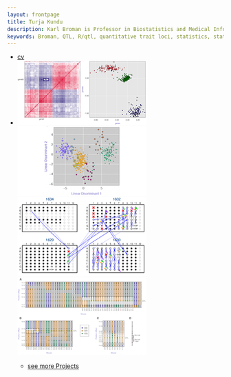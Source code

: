 ```yaml
---
layout: frontpage
title: Turja Kundu
description: Karl Broman is Professor in Biostatistics and Medical Informatics at University of Wisconsin - Madison; research in statistical genetics
keywords: Broman, QTL, R/qtl, quantitative trait loci, statistics, statistical genetics, recombination  
---
```



<div class="navbar">
  <div class="navbar-inner">
      <ul class="nav">
          <li><a href="{{ BASE_PATH }}/assets/turja_cv.pdf">cv</a></li>
          <li><a href="https://github.com/turjakundu”>github</a></li>
 
          <li><a href="https://twitter.com/kwbroman">@kwbroman</a></li>
      </ul>
  </div>
</div>

<table class="wide">
<tr>
  <td class="left">
    <a href="https://play.google.com/store/apps/details?id=com.blackDialer">
        <img src="assets/publpics/iplotCorr.png" alt="Android black Dialer" title="Android black Dialer"/>
    </a>
  </td>
  <td class="right">
    <a href="https://itunes.apple.com/us/app/blackdialer/id1081215460?ls=1&mt=8">
        <img src="assets/publpics/tian2016_fig4.png" alt="iPhone Black Dialer" title="iPhone Black Dialer"/>
    </a>
  </td>
</tr>
<tr>
  <td class="left">
    <a href="http://92.222.66.78:8081/dashboard/">
        <img src="assets/publpics/samplemixups_fig7.png" alt="Spark Switch" title="Spark Switch"/>
    </a>
  </td>
  <td class="right">
    <a href="webapp-blackdialer.rhcloud.com">
        <img src="assets/publpics/isletc6_fig4.png" alt="CMS Portal" title="CMS Portal"/>
    </a>
  </td>
</tr>
</table>

<div class="navbar">
  <div class="navbar-inner">
      <ul class="nav">
          <li><a href="">see more Projects</a></li>
      </ul>
  </div>
</div>
